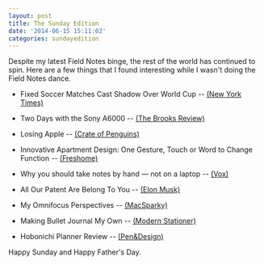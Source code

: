 ```yaml
---
layout: post
title: The Sunday Edition
date: '2014-06-15 15:11:02'
categories: sundayedition
---
```


Despite my latest Field Notes binge, the rest of the world has continued to spin. Here are a few things that I found interesting while I wasn't doing the Field Notes dance.

* Fixed Soccer Matches Cast Shadow Over World Cup -- [(New York Times)](http://www.nytimes.com/2014/06/01/sports/soccer/fixed-matches-cast-shadow-over-world-cup.html?_r=0)

* Two Days with the Sony A6000 -- [(The Brooks Review)](http://brooksreview.net/2014/06/sony-a6000/)

* Losing Apple -- [(Crate of Penguins)](http://crateofpenguins.com/blog/losing-apple)

* Innovative Apartment Design: One Gesture, Touch or Word to Change Function -- [(Freshome)](http://freshome.com/2014/06/10/innovative-apartment-design-one-gesture-touch-word-change-function/)

* Why you should take notes by hand — not on a laptop -- [(Vox)](http://www.vox.com/2014/6/4/5776804/note-taking-by-hand-versus-laptop)

* All Our Patent Are Belong To You -- [(Elon Musk)](http://www.teslamotors.com/blog/all-our-patent-are-belong-you)

* My Omnifocus Perspectives -- [(MacSparky)](http://macsparky.com/blog/2014/6/my-omnifocus-perspectives)

* Making Bullet Journal My Own -- [(Modern Stationer)](http://www.modernstationer.com/blog/2014/6/12/making-bullet-journal-my-own)

* Hobonichi Planner Review -- [(Pen&Design)](http://www.penanddesign.com/post/88663450681/hobonichi-planner-review-i-never-did-like)

Happy Sunday and Happy Father's Day.